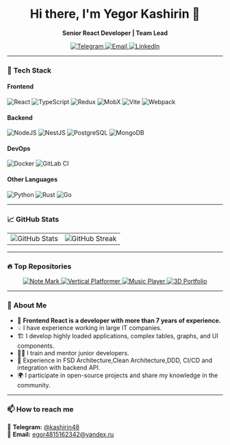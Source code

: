<h1 align="center">Hi there, I'm Yegor Kashirin 👋</h1>

<p align="center">
  <b>Senior React Developer | Team Lead</b>
</p>

<p align="center">
  <a href="https://t.me/kashirin48">
    <img src="https://img.shields.io/badge/Telegram-@kashirin48-blue?logo=telegram&style=flat" alt="Telegram">
  </a>
  <a href="mailto:kashirin.yegor@gmail.com">
    <img src="https://img.shields.io/badge/Email-kashirin.yegor%40gmail.com-D14836?logo=gmail&style=flat" alt="Email">
  </a>
  <a href="https://www.linkedin.com/in/yegor-kashirin/">
    <img src="https://img.shields.io/badge/LinkedIn-Yegor%20Kashirin-0077B5?logo=linkedin&logoColor=white&style=flat" alt="LinkedIn">
  </a>
</p>

---

### 🚀 **Tech Stack**
#### **Frontend**
![React](https://img.shields.io/badge/React-20232A?style=flat&logo=react&logoColor=61DAFB)
![TypeScript](https://img.shields.io/badge/TypeScript-007ACC?style=flat&logo=typescript&logoColor=white)
![Redux](https://img.shields.io/badge/Redux-764ABC?style=flat&logo=redux&logoColor=white)
![MobX](https://img.shields.io/badge/MobX-FF9955?style=flat&logo=mobx&logoColor=white)
![Vite](https://img.shields.io/badge/Vite-646CFF?style=flat&logo=vite&logoColor=white)
![Webpack](https://img.shields.io/badge/Webpack-8DD6F9?style=flat&logo=webpack&logoColor=white)

#### **Backend**
![NodeJS](https://img.shields.io/badge/Node.js-43853D?style=flat&logo=node.js&logoColor=white)
![NestJS](https://img.shields.io/badge/NestJS-E0234E?style=flat&logo=nestjs&logoColor=white)
![PostgreSQL](https://img.shields.io/badge/PostgreSQL-336791?style=flat&logo=postgresql&logoColor=white)
![MongoDB](https://img.shields.io/badge/MongoDB-4EA94B?style=flat&logo=mongodb&logoColor=white)

#### **DevOps**
![Docker](https://img.shields.io/badge/Docker-2496ED?style=flat&logo=docker&logoColor=white)
![GitLab CI](https://img.shields.io/badge/GitLab_CI-FC6D26?style=flat&logo=gitlab&logoColor=white)

#### **Other Languages**
![Python](https://img.shields.io/badge/Python-3776AB?style=flat&logo=python&logoColor=white)
![Rust](https://img.shields.io/badge/Rust-000000?style=flat&logo=rust&logoColor=white)
![Go](https://img.shields.io/badge/Go-00ADD8?style=flat&logo=go&logoColor=white)

---

### 📈 **GitHub Stats**
<table>
  <tr>
    <td valign="top">
      <img src="https://github-readme-stats.vercel.app/api?username=Kashirin-Yegor&show_icons=true&theme=default&count_private=true" alt="GitHub Stats">
    </td>
    <td valign="top">
      <img src="https://github-readme-stats.vercel.app/api/top-langs/?username=Kashirin-Yegor&layout=compact&theme=default" alt="GitHub Streak">
    </td>
  </tr>
</table>

---

### 🔥 **Top Repositories**
<p align="center">
  <a href="https://github.com/Kashirin-Yegor/note-mark">
    <img src="https://github-readme-stats.vercel.app/api/pin/?username=Kashirin-Yegor&repo=note-mark&theme=transparent" alt="Note Mark">
  </a>
  <a href="https://github.com/Kashirin-Yegor/vertical-platformer">
    <img src="https://github-readme-stats.vercel.app/api/pin/?username=Kashirin-Yegor&repo=vertical-platformer&theme=transparent" alt="Vertical Platformer">
  </a>
  <a href="https://github.com/Kashirin-Yegor/music-player-front">
    <img src="https://github-readme-stats.vercel.app/api/pin/?username=Kashirin-Yegor&repo=music-player-front&theme=transparent" alt="Music Player">
  </a>
  <a href="https://github.com/Kashirin-Yegor/3d_portfolio">
    <img src="https://github-readme-stats.vercel.app/api/pin/?username=Kashirin-Yegor&repo=3d_portfolio&theme=transparent" alt="3D Portfolio">
  </a>
</p>

---

### 📌 **About Me**
- 🔭 **Frontend React is a developer with more than 7 years of experience.**  
- 💡 I have experience working in large IT companies.  
- 🏗  I develop highly loaded applications, complex tables, graphs, and UI components.  
- 👨‍🏫 I train and mentor junior developers.  
- 🎯 Experience in FSD Architecture,Clean Architecture,DDD, CI/CD and integration with backend API.  
- 🌍 I participate in open-source projects and share my knowledge in the community.

---

### 📫 **How to reach me**
📩 **Telegram:** [@kashirin48](https://t.me/kashirin48)  
📧 **Email:** egor4815162342@yandex.ru  
